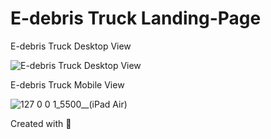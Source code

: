 # E-debris Truck Landing-Page

E-debris Truck Desktop View

![E-debris Truck Desktop View](https://user-images.githubusercontent.com/80804527/204873835-1517ef5a-ae3a-42d1-b348-be34182dfd6a.png)

E-debris Truck Mobile View

![127 0 0 1_5500__(iPad Air)](https://user-images.githubusercontent.com/80804527/204874420-407979ba-398e-4bda-8544-dfe57eaefd20.png)

Created with 💖
